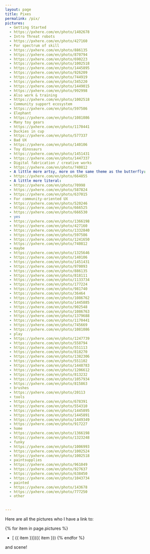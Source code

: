 ```yaml
---
layout: page
title: Pixes
permalink: /pix/
pictures:
  - Getting Started 
  - https://pxhere.com/en/photo/1402678
  - Intro Threat robots
  - https://pxhere.com/en/photo/427160
  - For spectrum of skill 
  - https://pxhere.com/en/photo/886135
  - https://pxhere.com/en/photo/870794
  - https://pxhere.com/en/photo/690223
  - https://pxhere.com/en/photo/1002518
  - https://pxhere.com/en/photo/1445895
  - https://pxhere.com/en/photo/926209
  - https://pxhere.com/en/photo/744919
  - https://pxhere.com/en/photo/345220
  - https://pxhere.com/en/photo/1449015
  - https://pxhere.com/en/photo/992998
  - Also work & training
  - https://pxhere.com/en/photo/1002518
  - Community support ecosystem 
  - https://pxhere.com/en/photo/597586
  - Elephant
  - https://pxhere.com/en/photo/1081086
  - Many toy gears 
  - https://pxhere.com/en/photo/1170441
  - Duckies in cup
  - https://pxhere.com/en/photo/577337
  - Bad UX
  - https://pxhere.com/en/photo/140106
  - Toy dinosaurs
  - https://pxhere.com/en/photo/1451431
  - https://pxhere.com/en/photo/1447337
  - Digital fabrication / creative works 
  - https://pxhere.com/en/photo/740812
  - A little more artsy, more on the same theme as the butterfly:
  - https://pxhere.com/en/photo/664855
  - A little more literal:
  - https://pxhere.com/en/photo/70998
  - https://pxhere.com/en/photo/587824
  - https://pxhere.com/en/photo/637015
  - For community-oriented UX
  - https://pxhere.com/en/photo/520246
  - https://pxhere.com/en/photo/666525 
  - https://pxhere.com/en/photo/666530
  - yes 
  - https://pxhere.com/en/photo/1366198
  - https://pxhere.com/en/photo/427160
  - https://pxhere.com/en/photo/1332840
  - https://pxhere.com/en/photo/597586
  - https://pxhere.com/en/photo/1241650
  - https://pxhere.com/en/photo/740812
  - maybe
  - https://pxhere.com/en/photo/1325646
  - https://pxhere.com/en/photo/140106
  - https://pxhere.com/en/photo/1451431
  - https://pxhere.com/en/photo/970093
  - https://pxhere.com/en/photo/886135
  - https://pxhere.com/en/photo/818111
  - https://pxhere.com/en/photo/1133734
  - https://pxhere.com/en/photo/177224
  - https://pxhere.com/en/photo/981740
  - https://pxhere.com/en/photo/36464
  - https://pxhere.com/en/photo/1086762
  - https://pxhere.com/en/photo/1445885
  - https://pxhere.com/en/photo/902548
  - https://pxhere.com/en/photo/1086763
  - https://pxhere.com/en/photo/1379688
  - https://pxhere.com/en/photo/1170441
  - https://pxhere.com/en/photo/745669
  - https://pxhere.com/en/photo/1081086
  - play
  - https://pxhere.com/en/photo/1247739
  - https://pxhere.com/en/photo/558794
  - https://pxhere.com/en/photo/551113
  - https://pxhere.com/en/photo/818270
  - https://pxhere.com/en/photo/1382306
  - https://pxhere.com/en/photo/551102
  - https://pxhere.com/en/photo/1448783
  - https://pxhere.com/en/photo/1206612
  - https://pxhere.com/en/photo/813232
  - https://pxhere.com/en/photo/1057934
  - https://pxhere.com/en/photo/815863
  - brushes
  - https://pxhere.com/en/photo/20113
  - tools
  - https://pxhere.com/en/photo/678391
  - https://pxhere.com/en/photo/554310
  - https://pxhere.com/en/photo/1445895
  - https://pxhere.com/en/photo/1445891
  - https://pxhere.com/en/photo/1449349
  - https://pxhere.com/en/photo/917227
  - home
  - https://pxhere.com/en/photo/1366198
  - https://pxhere.com/en/photo/1323248
  - funky
  - https://pxhere.com/en/photo/1006993
  - https://pxhere.com/en/photo/1002524
  - https://pxhere.com/en/photo/1002518
  - paintsupplies
  - https://pxhere.com/en/photo/961049
  - https://pxhere.com/en/photo/927637
  - https://pxhere.com/en/photo/638450
  - https://pxhere.com/en/photo/1043734
  - painted
  - https://pxhere.com/en/photo/143678
  - https://pxhere.com/en/photo/777250
  - other
  
  
---
```


Here are all the pictures who I have a link to:

 {% for item in page.pictures %}
  - [ {{ item }}]({{ item }})
      {% endfor %}
   
and scene!
